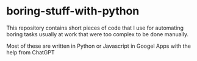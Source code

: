# boring-stuff-with-python

This repository contains short pieces of code that I use for automating boring tasks usually at work that were too complex to be done manually.

Most of these are written in Python or Javascript in Googel Apps with the help from ChatGPT

